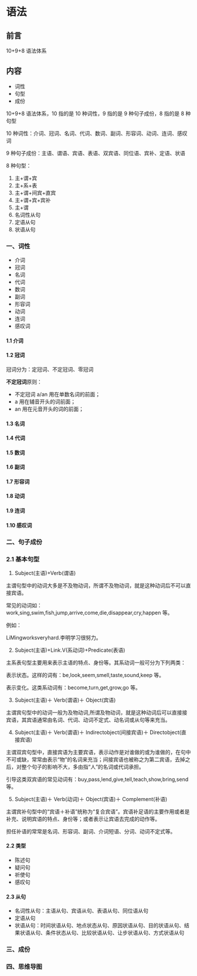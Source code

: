 # 语法

## 前言

10+9+8 语法体系

## 内容

- 词性
- 句型
- 成份

10+9+8 语法体系，10 指的是 10 种词性，9 指的是 9 种句子成份，8 指的是 8 种句型

10 种词性：介词、冠词、名词、代词、数词、副词、形容词、动词、连词、感叹词

9 种句子成份：主语、谓语、宾语、表语、双宾语、同位语、宾补、定语、状语

8 种句型：

1. 主+谓+宾
2. 主+系+表
3. 主+谓+间宾+直宾
4. 主+谓+宾+宾补
5. 主+谓
6. 名词性从句
7. 定语从句
8. 状语从句

### 一、词性

- 介词
- 冠词
- 名词
- 代词
- 数词
- 副词
- 形容词
- 动词
- 连词
- 感叹词

#### 1.1 介词

#### 1.2 冠词

冠词分为：定冠词、不定冠词、零冠词

**不定冠词**原则：

- 不定冠词 a/an 用在单数名词的前面；
- a 用在辅音开头的词前面；
- an 用在元音开头的词的前面；

#### 1.3 名词

#### 1.4 代词

#### 1.5 数词

#### 1.6 副词

#### 1.7 形容词

#### 1.8 动词

#### 1.9 连词

#### 1.10 感叹词

### 二、句子成份

### 2.1 基本句型

1. Subject(主语)+Verb(谓语)

主谓句型中的动词大多是不及物动词，所谓不及物动词，就是这种动词后不可以直接宾语。

常见的动词如：work,sing,swim,fish,jump,arrive,come,die,disappear,cry,happen 等。

例如：

LiMingworksveryhard.李明学习很努力。

2. Subject(主语)+Link.V(系动词)+Predicate(表语)

主系表句型主要用来表示主语的特点、身份等。其系动词一般可分为下列两类：

表示状态。这样的词有：be,look,seem,smell,taste,sound,keep 等。

表示变化。这类系动词有：become,turn,get,grow,go 等。

3. Subject(主语)＋ Verb(谓语)＋ Object(宾语)

主谓宾句型中的动词一般为及物动词,所谓及物动词，就是这种动词后可以直接接宾语，其宾语通常由名词、代词、动词不定式、动名词或从句等来充当。

4. Subject(主语)＋ Verb(谓语)＋ Indirectobject(间接宾语)＋ Directobject(直接宾语)

主谓双宾句型中，直接宾语为主要宾语，表示动作是对谁做的或为谁做的，在句中不可或缺，常常由表示“物”的名词来充当；间接宾语也被称之为第二宾语，去掉之后，对整个句子的影响不大，多由指“人”的名词或代词承担。

引导这类双宾语的常见动词有：buy,pass,lend,give,tell,teach,show,bring,send 等。

5. Subject(主语)＋ Verb(动词)＋ Object(宾语)＋ Complement(补语)

主谓宾补句型中的“宾语＋补语”统称为“复合宾语”。宾语补足语的主要作用或者是补充、说明宾语的特点、身份等；或者表示让宾语去完成的动作等。

担任补语的常常是名词、形容词、副词、介词短语、分词、动词不定式等。

#### 2.2 类型

- 陈述句
- 疑问句
- 祈使句
- 感叹句

#### 2.3 从句

- 名词性从句：主语从句、宾语从句、表语从句、同位语从句
- 定语从句
- 状语从句：时间状语从句、地点状态从句、原因状语从句、目的状语从句、结果状语从句、条件状态从句、比较状语从句、让步状语从句、方式状语从句

### 三、成份



### 四、思维导图